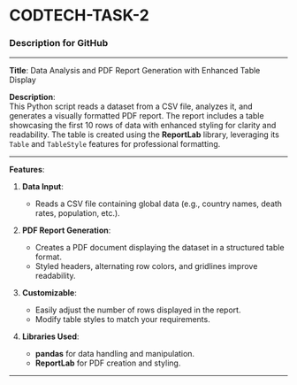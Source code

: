 # CODTECH-TASK-2
### Description for GitHub

---

**Title**: Data Analysis and PDF Report Generation with Enhanced Table Display  

**Description**:  
This Python script reads a dataset from a CSV file, analyzes it, and generates a visually formatted PDF report. The report includes a table showcasing the first 10 rows of data with enhanced styling for clarity and readability. The table is created using the **ReportLab** library, leveraging its `Table` and `TableStyle` features for professional formatting.

---

**Features**:
1. **Data Input**:
   - Reads a CSV file containing global data (e.g., country names, death rates, population, etc.).
   
2. **PDF Report Generation**:
   - Creates a PDF document displaying the dataset in a structured table format.
   - Styled headers, alternating row colors, and gridlines improve readability.

3. **Customizable**:
   - Easily adjust the number of rows displayed in the report.
   - Modify table styles to match your requirements.

4. **Libraries Used**:
   - **pandas** for data handling and manipulation.
   - **ReportLab** for PDF creation and styling.

---
